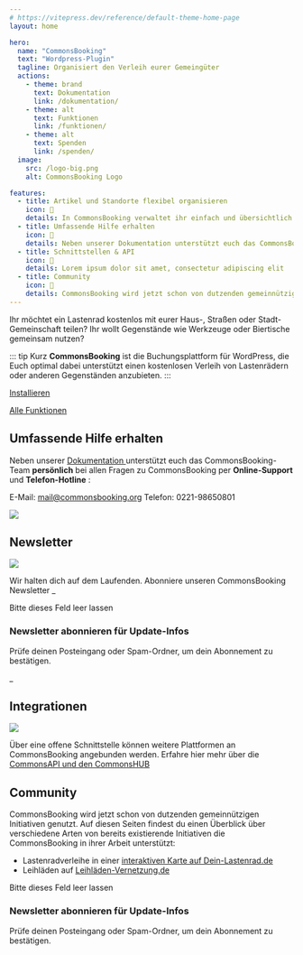 ```yaml
---
# https://vitepress.dev/reference/default-theme-home-page
layout: home

hero:
  name: "CommonsBooking"
  text: "Wordpress-Plugin"
  tagline: Organisiert den Verleih eurer Gemeingüter
  actions:
    - theme: brand
      text: Dokumentation
      link: /dokumentation/
    - theme: alt
      text: Funktionen
      link: /funktionen/
    - theme: alt
      text: Spenden
      link: /spenden/
  image:
    src: /logo-big.png
    alt: CommonsBooking Logo

features:
  - title: Artikel und Standorte flexibel organisieren
    icon: 🧰
    details: In CommonsBooking verwaltet ihr einfach und übersichtlich eure Verleih- Stationen und Lastenräder – oder alle anderen Gemeingüter. Ob stundenweise Ausleihe , Berücksichtigung von Öffnungszeiten oder Ferien. CommonsBooking bietet euch volle Flexibilität.
  - title: Umfassende Hilfe erhalten
    icon: 🛟
    details: Neben unserer Dokumentation unterstützt euch das CommonsBooking-Team persönlich bei allen Fragen zu CommonsBooking per Online-Support und Telefon-Hotline E-Mail mail@commonsbooking.org, Telefon 0221-98650801
  - title: Schnittstellen & API
    icon: 🧩
    details: Lorem ipsum dolor sit amet, consectetur adipiscing elit
  - title: Community
    icon: 🚀
    details: CommonsBooking wird jetzt schon von dutzenden gemeinnützigen Initiativen genutzt. Auf diesen Seiten findest du einen Überblick über verschiedene Arten von bereits existierende Initiativen die CommonsBooking in ihrer Arbeit unterstützt
---
```


Ihr möchtet ein Lastenrad kostenlos mit eurer Haus-, Straßen oder Stadt-
Gemeinschaft teilen? Ihr wollt Gegenstände wie Werkzeuge oder Biertische
gemeinsam nutzen?

::: tip Kurz
**CommonsBooking** ist die Buchungsplattform für WordPress, die Euch optimal dabei unterstützt einen kostenlosen Verleih von Lastenrädern oder anderen Gegenständen anzubieten.
:::


<!-- ![](img/4c19cd7e3da47c3d129a8264b287f968.png) -->

[ Installieren ](/dokumentation/installation/installieren)

[ Alle Funktionen ](/funktionen)

##  Umfassende Hilfe erhalten

Neben unserer [ Dokumentation ](/dokumentation/) unterstützt euch das
CommonsBooking-Team **persönlich** bei allen Fragen zu CommonsBooking per
**Online-Support** und **Telefon-Hotline** :

E-Mail: mail@commonsbooking.org
Telefon: 0221-98650801

![](img/6d93b14d42f02a72724f9a1112e04190.png)

##  Newsletter

![](img/21ba268779c4b82d50ba4536a989ce34.png)

Wir halten dich auf dem Laufenden. Abonniere unseren CommonsBooking Newsletter
_

Bitte dieses Feld leer lassen

###  Newsletter abonnieren für Update-Infos

Prüfe deinen Posteingang oder Spam-Ordner, um dein Abonnement zu bestätigen.

_

##  Integrationen

![](img/cc7ebaf6dc891016b343c73157b9e5c2.png)

Über eine offene Schnittstelle können weitere Plattformen an CommonsBooking
angebunden werden. Erfahre hier mehr über die [ CommonsAPI und den CommonsHUB
](/dokumentation/schnittstellen-api/was-ist-die-commonsapi)

##  Community

CommonsBooking wird jetzt schon von dutzenden gemeinnützigen Initiativen
genutzt. Auf diesen Seiten findest du einen Überblick über verschiedene Arten
von bereits existierende Initiativen die CommonsBooking in ihrer Arbeit
unterstützt:

* Lastenradverleihe in einer [ interaktiven Karte auf Dein-Lastenrad.de ](http://dein-lastenrad.de/wiki/Bestehende_Initiativen_freier_Lastenräder)
* Leihläden auf [ Leihläden-Vernetzung.de ](https://leihladen-vernetzung.de/liste)

Bitte dieses Feld leer lassen

###  Newsletter abonnieren für Update-Infos

Prüfe deinen Posteingang oder Spam-Ordner, um dein Abonnement zu bestätigen.

